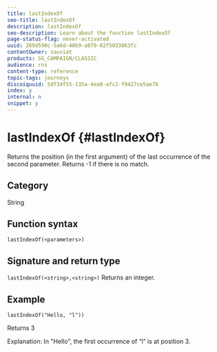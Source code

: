 ```yaml
---
title: lastIndexOf
seo-title: lastIndexOf
description: lastIndexOf
seo-description: Learn about the function lastIndexOf
page-status-flag: never-activated
uuid: 269d590c-5a6d-40b9-a879-02f5033863fc
contentOwner: sauviat
products: SG_CAMPAIGN/CLASSIC
audience: rns
content-type: reference
topic-tags: journeys
discoiquuid: 5df34f55-135a-4ea8-afc2-f9427ce5ae7b
index: y
internal: n
snippet: y
---
```


# lastIndexOf {#lastIndexOf}

Returns the position (in the first argument) of the last occurrence of the second parameter. Returns -1 if there is no match.

## Category

String

## Function syntax

`lastIndexOf(<parameters>)`

## Signature and return type

`lastIndexOf(<string>,<string>)`
Returns an integer.

## Example

`lastIndexOf("Hello, "l"))`

Returns 3

Explanation: In "Hello", the first occurrence of “l” is at position 3.
